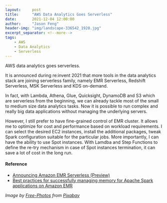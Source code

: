 ```yaml
---
layout:     post
title:      "AWS Data Analytics Goes Serverless"
date:       2021-12-04 12:00:00
author:     "Jason Feng"
header-img: "img/landscape-336542_1920.jpg"
excerpt_separator: <!--more-->
tags:
    - AWS
    - Data Analytics
    - Serverless
---
```

AWS data analytics goes serverless. 
<!--more-->
It is announced during re:invent 2021 that more tools in the data analytics stack are joining serverless family, namely EMR Serverless, Redshift Serverless, MSK Serverless and KDS on-demand.

In fact, with Lambda, Athena, Glue, Quicksight, DynamoDB and S3 which are serverless from the beginning, we can already tackle most of the small to medium size data analytics tasks. Now it is possible to run complex and really big data applications without managing the underlying servers.

However, I still prefer to have fine-grained control of EMR cluster. It allows me to optimize for cost and performance based on workload requirements. I can select the desired EC2 instances, install the additional packages, tweak Spark configuration suitable for the particular jobs. More importantly, I can have the ability to use Spot instances. With Lamdba and Step Functions to define the re-try mechanism in case of Spot instances termination, it can save a lot of cost in the long run.

#### Reference
- [Announcing Amazon EMR Serverless (Preview)](https://aws.amazon.com/blogs/big-data/announcing-amazon-emr-serverless-preview-run-big-data-applications-without-managing-servers/)
- [Best practices for successfully managing memory for Apache Spark applications on Amazon EMR](https://aws.amazon.com/blogs/big-data/best-practices-for-successfully-managing-memory-for-apache-spark-applications-on-amazon-emr/)

*Image by [Free-Photos](https://pixabay.com/photos/?utm_source=link-attribution&amp;utm_medium=referral&amp;utm_campaign=image&amp;utm_content=336542) from [Pixabay](https://pixabay.com/?utm_source=link-attribution&amp;utm_medium=referral&amp;utm_campaign=image&amp;utm_content=336542)*